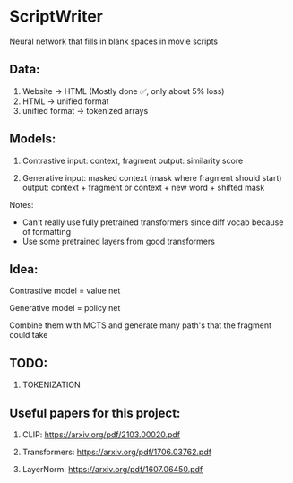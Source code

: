 # ScriptWriter
Neural network that fills in blank spaces in movie scripts

## Data:
1. Website -> HTML (Mostly done ✅, only about 5% loss)
2. HTML -> unified format
3. unified format -> tokenized arrays 

## Models:

1. Contrastive
input: context, fragment
output: similarity score

2. Generative
input: masked context (mask where fragment should start)
output: context + fragment or context + new word + shifted mask

Notes:
- Can't really use fully pretrained transformers since diff vocab because of formatting
- Use some pretrained layers from good transformers

## Idea:

Contrastive model = value net

Generative model = policy net

Combine them with MCTS and generate many path's that the fragment could take


## TODO:

1. TOKENIZATION



## Useful papers for this project:

1. CLIP: https://arxiv.org/pdf/2103.00020.pdf

2. Transformers: https://arxiv.org/pdf/1706.03762.pdf

3. LayerNorm: https://arxiv.org/pdf/1607.06450.pdf

